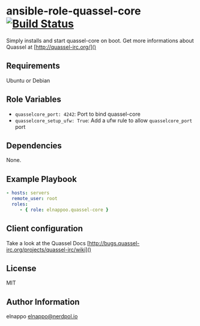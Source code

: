 # ansible-role-quassel-core [![Build Status](https://travis-ci.org/elnappo/ansible-role-quassel-core.svg)](https://travis-ci.org/elnappo/ansible-role-quassel-core)

Simply installs and start quassel-core on boot. Get more informations about Quassel at [http://quassel-irc.org/]()

## Requirements
Ubuntu or Debian

## Role Variables
* `quasselcore_port: 4242`: Port to bind quassel-core
* `quasselcore_setup_ufw: True`: Add a ufw rule to allow `quasselcore_port` port

## Dependencies
None.

## Example Playbook

```yaml
- hosts: servers
  remote_user: root
  roles:
     - { role: elnappoo.quassel-core }
```

## Client configuration
Take a look at the Quassel Docs [http://bugs.quassel-irc.org/projects/quassel-irc/wiki]()

## License

MIT

## Author Information

elnappo <elnappo@nerdpol.io>
